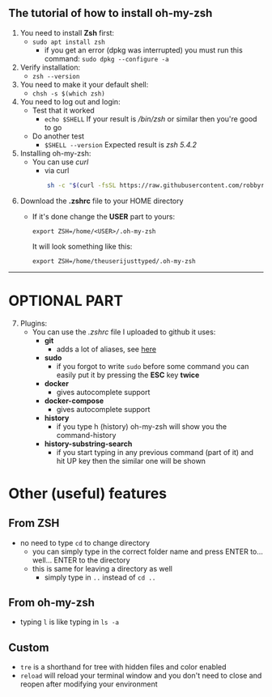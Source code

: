 The tutorial of how to install oh-my-zsh
---

1. You need to install **Zsh** first:
    - `sudo apt install zsh`
        - if you get an error (dpkg was interrupted) you must run this command: `sudo dpkg --configure -a`
2. Verify installation:
    - `zsh --version`
3. You need to make it your default shell:
    - ```chsh -s $(which zsh)```
4. You need to log out and login:
    - Test that it worked
        - `echo $SHELL`
        If your result is _/bin/zsh_ or similar then you're good to go
    - Do another test
        - `$SHELL --version`
        Expected result is _zsh 5.4.2_
5. Installing oh-my-zsh:
    - You can use _curl_
        - via curl
        ```bash
            sh -c "$(curl -fsSL https://raw.githubusercontent.com/robbyrussell/oh-my-zsh/master/tools/install.sh)"
        ```
6. Download the **.zshrc** file to your HOME directory
    - If it's done change the **USER** part to yours:

        ```export ZSH=/home/<USER>/.oh-my-zsh```

        It will look something like this:

        ```export ZSH=/home/theuserijusttyped/.oh-my-zsh```

-----

# OPTIONAL PART
7. Plugins:
    - You can use the _.zshrc_ file I uploaded to github
    it uses:
        - **git**
            - adds a lot of aliases, see [here](https://github.com/robbyrussell/oh-my-zsh/wiki/Plugin:git)
        - **sudo**
            - if you forgot to write `sudo` before some command you can easily put it by pressing the **ESC** key **twice**
        - **docker**
            - gives autocomplete support
        - **docker-compose**
            - gives autocomplete support
        - **history**
            - if you type h (history) oh-my-zsh will show you the command-history
        - **history-substring-search**
            - if you start typing in any previous command (part of it) and hit UP key then the similar one will be shown

# Other (useful) features
## From ZSH
- no need to type `cd` to change directory
    - you can simply type in the correct folder name and press ENTER to... well... ENTER to the directory
    - this is same for leaving a directory as well
        - simply type in `..` instead of `cd ..`
## From oh-my-zsh
- typing `l` is like typing in  `ls -a`
## Custom
- `tre` is a shorthand for tree with hidden files and color enabled
- `reload` will reload your terminal window and you don't need to close and reopen after modifying your environment


